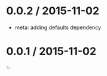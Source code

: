 
0.0.2 / 2015-11-02
==================

  * meta: adding defaults dependency

0.0.1 / 2015-11-02
==================

:sparkles:
